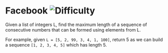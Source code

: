 # Facebook ![Difficulty](https://img.shields.io/badge/-HARD-red)
	
Given a list of integers L, find the maximum length of a sequence of consecutive numbers that can be formed using elements from L.
	
For example, given `L = [5, 2, 99, 3, 4, 1, 100]`, return 5 as we can build a sequence `[1, 2, 3, 4, 5]` which has length 5.
	
